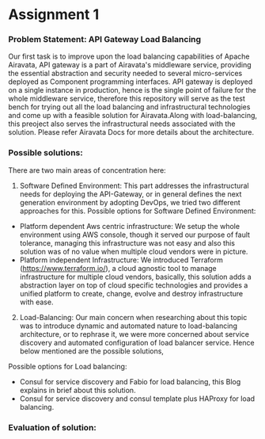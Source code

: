 # Assignment 1

### Problem Statement: API Gateway Load Balancing

Our first task is to improve upon the load balancing capabilities of Apache Airavata, API gateway is a part of Airavata's middleware service, providing the essential abstraction and security needed to several micro-services deployed as Component programming interfaces. API gateway is deployed on a single instance in production, hence is the single point of failure for the whole middleware service, therefore this repository will serve as the test bench for trying out all the load balancing and infrastructural technologies and come up with a feasible solution for Airavata.Along with load-balancing, this preoject also serves the infrastructural needs associated with the solution. Please refer Airavata Docs for more details about the architecture.

### Possible solutions:

There are two main areas of concentration here:

1. Software Defined Environment: This part addresses the infrastructural needs for deploying the API-Gateway, or in general defines the next generation environment by adopting DevOps, we tried two different approaches for this. 
Possible options for Software Defined Environment:
- Platform dependent Aws centric infrastructure: We setup the whole environment using AWS console, though it served our purpose of fault tolerance, managing this infrastructure was not easy and also this solution was of no value when multiple cloud vendors were in picture.
- Platform independent Infrastructure: We introduced Terraform (https://www.terraform.io/), a cloud agnostic tool to manage infrastructure for multiple cloud vendors, basically, this solution adds a abstraction layer on top of cloud specific technologies and provides a unified platform to create, change, evolve and destroy infrastructure with ease.

2. Load-Balancing: Our main concern when researching about this topic was to introduce dynamic and automated nature to load-balancing architecture, or to rephrase it, we were more concerned about service discovery and automated configuration of load balancer service. Hence below mentioned are the possible solutions,

Possible options for Load balancing: 
- Consul for service discovery and Fabio for load balancing, this Blog explains in brief about this solution.
- Consul for service discovery and consul template plus HAProxy for load balancing.

### Evaluation of solution:


